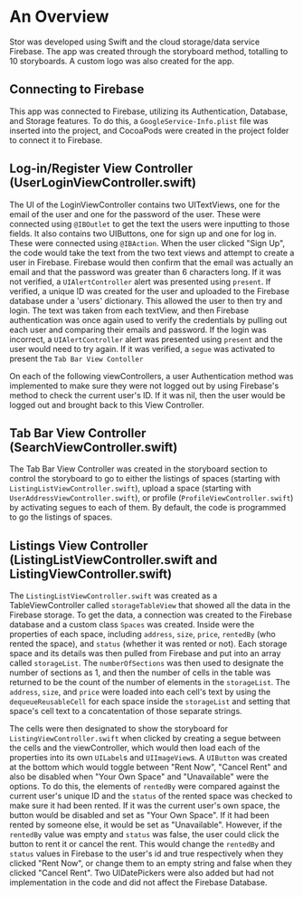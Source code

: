# An Overview

Stor was developed using Swift and the cloud storage/data service Firebase. The app was created through the storyboard method, totalling to 10 storyboards. A custom logo was also created for the app.

## Connecting to Firebase

This app was connected to Firebase, utilizing its Authentication, Database, and Storage features. To do this, a `GoogleService-Info.plist` file was inserted into the project, and CocoaPods were created in the project folder to connect it to Firebase. 

## Log-in/Register View Controller (UserLoginViewController.swift)

The UI of the LoginViewController contains two UITextViews, one for the email of the user and one for the password of the user. These were connected using `@IBOutlet` to get the text the users were inputting to those fields. It also contains two UIButtons, one for sign up and one for log in. These were connected using `@IBAction`. When the user clicked "Sign Up", the code would take the text from the two text views and attempt to create a user in Firebase. Firebase would then confirm that the email was actually an email and that the password was greater than 6 characters long. If it was not verified, a `UIAlertController` alert was presented using `present`. If verified, a unique ID was created for the user and uploaded to the Firebase database under a 'users' dictionary. This allowed the user to then try and login. The text was taken from each textView, and then Firebase authentication was once again used to verify the credentials by pulling out each user and comparing their emails and password. If the login was incorrect, a `UIAlertController` alert was presented using `present` and the user would need to try again. If it was verified, a `segue` was activated to present the `Tab Bar View Contoller`

On each of the following viewControllers, a user Authentication method was implemented to make sure they were not logged out by using Firebase's method to check the current user's ID. If it was nil, then the user would be logged out and brought back to this View Controller.

## Tab Bar View Controller (SearchViewController.swift)

The Tab Bar View Controller was created in the storyboard section to control the storyboard to go to either the listings of spaces (starting with `ListingListViewController.swift`), upload a space (starting with `UserAddressViewController.swift`), or profile (`ProfileViewController.swift`) by activating segues to each of them. By default, the code is programmed to go the listings of spaces.

## Listings View Controller (ListingListViewController.swift and ListingViewController.swift)

The `ListingListViewController.swift` was created as a TableViewController called `storageTableView` that showed all the data in the Firebase storage. To get the data, a connection was created to the Firebase database and a custom class `Spaces` was created. Inside were the properties of each space, including `address`, `size`, `price`, `rentedBy` (who rented the space), and `status` (whether it was rented or not). Each storage space and its details was then pulled from Firebase and put into an array called `storageList`. The `numberOfSections` was then used to designate the number of sections as 1, and then the number of cells in the table was returned to be the count of the number of elements in the `storageList`. The `address`, `size`, and `price` were loaded into each cell's text by using the `dequeueReusableCell` for each space inside the `storageList` and setting that space's cell text to a concatentation of those separate strings. 

The cells were then designated to show the storyboard for `ListingViewController.swift` when clicked by creating a segue between the cells and the viewController, which would then load each of the properties into its own `UILabel`s and `UIImageView`s. A `UIButton` was created at the bottom which would toggle between "Rent Now", "Cancel Rent" and also be disabled when "Your Own Space" and "Unavailable" were the options. To do this, the elements of `rentedBy` were compared against the current user's unique ID and the `status` of the rented space was checked to make sure it had been rented. If it was the current user's own space, the button would be disabled and set as "Your Own Space". If it had been rented by someone else, it would be set as "Unavailable". However, if the `rentedBy` value was empty and `status` was false, the user could click the button to rent it or cancel the rent. This would change the `rentedBy` and `status` values in Firebase to the user's id and true respectively when they clicked "Rent Now", or change them to an empty string and false when they clicked "Cancel Rent". Two UIDatePickers were also added but had not implementation in the code and did not affect the Firebase Database.
